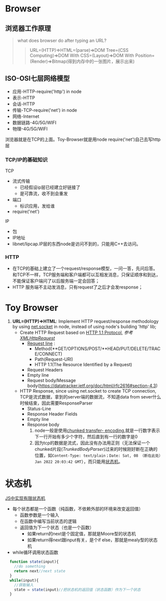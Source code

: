# Browser
## 浏览器工作原理
> what does browser do after typing an URL?
>>URL=(HTTP)=>HTML=(parse)=>DOM Tree=(CSS Computing)=>DOM With CSS=(Layout)=>DOM With Position=(Render)=>Bitmap(得到内存中的一张图片，展示出来)

## ISO-OSI七层网络模型
- 应用-HTTP-require('http') in node
- 表示-HTTP
- 会话-HTTP
- 传输-TCP-require('net') in node
- 网络-Internet
- 数据链路-4G/5G/WIFI
- 物理-4G/5G/WIFI

浏览器就是在TCP的上面。Toy-Browser就是用node require('net')自己去写http层
### TCP/IP的基础知识
TCP
- 流式传输
  - 已经假设ip层已经建立好链接了
  - 是可靠流，收不到会重发
- 端口
  - 标识应用，发给谁
- require('net')

IP
- 包
- IP地址
- libnet/lipcap.IP层的东西node是访问不到的，只能用C++去访问。 

### HTTP
- 在TCP的基础上建立了一个request/response模型，一问一答，先问后答。和TCP不一样，TCP服务端和客户端都可以互相发消息，只保证顺序和到达，不能保证客户端问了以后服务端一定会回答；
- HTTP 服务端不主动发消息，只有request了之后才会发response；

# Toy Browser
1. **URL=(HTTP)=>HTML**: Implement HTTP request/response methodology by using [net.socket](./https://nodejs.org/dist/latest-v16.x/docs/api/net.html#class-netsocket) in node, instead of using node's building 'http' lib;
     *  Create HTTP Request based on [HTTP 1.1 Protocol](https://datatracker.ietf.org/doc/html/rfc2616), *参考[XMLHttpRequest](https://developer.mozilla.org/en-US/docs/Web/API/XMLHttpRequest)*
         *  [Request line](https://datatracker.ietf.org/doc/html/rfc2616#section-5) : 
             *  Method(**GET/OPTIONS/POST/**HEAD/PUT/DELETE/TRACE/CONNECT)
             *  Path(Request-URI)
             *  HTTP 1.1(The Resource Identified by a Request)
         *  Request Headers
         *  Empty line
         *  Request body/Message body(https://datatracker.ietf.org/doc/html/rfc2616#section-4.3)
     * HTTP Response, since using net.socket to create TCP connection, TCP是流式数据，拿到的server端的数据流，不知道data from sever什么时候结束，因此需要ResponseParser
         * Status-Line
         * Response Header Fields
         * Empty line
         * Response body
            1. node一般是使用[chunked transfer- encoding](https://datatracker.ietf.org/doc/html/rfc2616#section-3.6.1),就是一行数字表示下一行开始有多少个字符，然后直到有一行的数字是0
            2. 因为tcp的数据是流式，因此没有办法用正则（无法保证一个chunked片段(*TrunkedBodyParser*)过来的时候刚好断在正确的位置，如`Content-Type: text/plain；Date: Sat, 08 （断在此处）Jan 2022 20:03:42 GMT`），而只能用[状态机](#状态机)。


# 状态机
[JS中实现有限状态机](./FSM.js)
- 每个状态都是一个函数（纯函数，不依赖外部的环境来改变返回值）
  * 函数参数是一个输入
  * 在函数中编写当前状态的逻辑
  * 返回值为下一个状态（也是一个函数）
    * 如果return的next是个固定值，那就是Moore型的状态机
    * 如果return得next跟input有关，是个if else，那就是mealy型的状态机
- while循环调用状态函数
```js 
  function state(input){
    //do something
    return next//next state
  }
  while(input){
    //获取输入
    state = state(input)//把状态机的返回值（状态函数）作为下一个状态
  }
```

